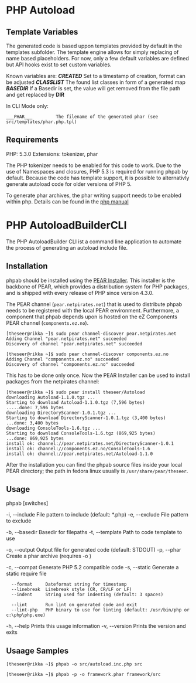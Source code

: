 PHP Autoload
============

Template Variables
------------------

The generated code is based uppon templates provided by default in the templates subfolder. The template engine
allows for simply replacing of name based placeholders. For now, only a few default variables are defined but API hooks exist
to set custom variables.

Known variables are:
    ___CREATED___     Set to a timestamp of creation, format can be adjusted
    ___CLASSLIST___   The found list classes in form of a generated map
    ___BASEDIR___     If a Basedir is set, the value will get removed from the file path and get replaced by __DIR__

In CLI Mode only:

    ___PHAR___         The filename of the generated phar (see src/templates/phar.php.tpl)


Requirements
------------

PHP: 5.3.0
Extensions: tokenizer, phar

The PHP tokenizer needs to be enabled for this code to work. Due to the use of Namespaces and closures, PHP 5.3 is required for running phpab
by default. Because the code has template support, it is possible to alternativly generate autoload code for older versions of PHP 5.

To generate phar archives, the phar writing support needs to be enabled within php. Details can be found in the [php manual](http://php.net/manual/en/phar.configuration.php)


PHP AutoloadBuilderCLI
======================

The PHP AutoloadBuilder CLI ist a command line application to automate the process of generating an autoload include file.


Installation
------------

phpab should be installed using the [PEAR Installer](http://pear.php.net/). This installer is the backbone of PEAR, which provides a distribution
system for PHP packages, and is shipped with every release of PHP since version 4.3.0.

The PEAR channel (`pear.netpirates.net`) that is used to distribute phpab needs to be registered with the local PEAR environment.
Furthermore, a component that phpab depends upon is hosted on the eZ Components PEAR channel (`components.ez.no`).

    [theseer@rikka ~]$ sudo pear channel-discover pear.netpirates.net
    Adding Channel "pear.netpirates.net" succeeded
    Discovery of channel "pear.netpirates.net" succeeded

    [theseer@rikka ~]$ sudo pear channel-discover components.ez.no
    Adding Channel "components.ez.no" succeeded
    Discovery of channel "components.ez.no" succeeded

This has to be done only once. Now the PEAR Installer can be used to install packages from the netpirates channel:

    [theseer@rikka ~]$ sudo pear install theseer/Autoload
    downloading Autoload-1.1.0.tgz ...
    Starting to download Autoload-1.1.0.tgz (7,596 bytes)
    .....done: 7,596 bytes
    downloading DirectoryScanner-1.0.1.tgz ...
    Starting to download DirectoryScanner-1.0.1.tgz (3,400 bytes)
    ...done: 3,400 bytes
    downloading ConsoleTools-1.6.tgz ...
    Starting to download ConsoleTools-1.6.tgz (869,925 bytes)
    ...done: 869,925 bytes
    install ok: channel://pear.netpirates.net/DirectoryScanner-1.0.1
    install ok: channel://components.ez.no/ConsoleTools-1.6
    install ok: channel://pear.netpirates.net/Autoload-1.1.0

After the installation you can find the phpab source files inside your local PEAR directory; the path in fedora linux 
usually is `/usr/share/pear/theseer`.


Usage
-----

phpab [switches] <directory>

  -i, --include    File pattern to include (default: *.php)
  -e, --exclude    File pattern to exclude

  -b, --basedir    Basedir for filepaths
  -t, --template   Path to code template to use

  -o, --output     Output file for generated code (default: STDOUT)
  -p, --phar       Create a phar archive (requires -o )

  -c, --compat     Generate PHP 5.2 compatible code
  -s, --static     Generate a static require file

      --format     Dateformat string for timestamp
      --linebreak  Linebreak style (CR, CR/LF or LF)
      --indent     String used for indenting (default: 3 spaces)

      --lint       Run lint on generated code and exit
      --lint-php   PHP binary to use for linting (default: /usr/bin/php or c:\php\php.exe)

  -h, --help       Prints this usage information
  -v, --version    Prints the version and exits



Usaage Samples
--------------

    [theseer@rikka ~]$ phpab -o src/autoload.inc.php src

    [theseer@rikka ~]$ phpab -p -o framework.phar framework/src

